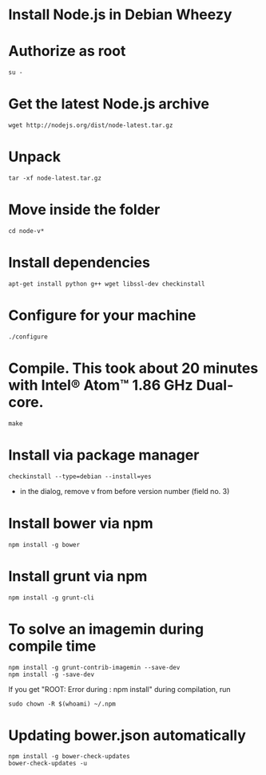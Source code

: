 # Install Node.js in Debian Wheezy

Authorize as root
====
	su -


Get the latest Node.js archive
====
	wget http://nodejs.org/dist/node-latest.tar.gz


Unpack
====
	tar -xf node-latest.tar.gz


Move inside the folder
====
	cd node-v*



Install dependencies
====
	apt-get install python g++ wget libssl-dev checkinstall


Configure for your machine
====
	./configure


Compile. This took about 20 minutes with Intel® Atom™ 1.86 GHz Dual-core.
====
	make


Install via package manager
====
	checkinstall --type=debian --install=yes

- in the dialog, remove v from before version number (field no. 3)

Install bower via npm
====
	npm install -g bower


Install grunt via npm
====
	npm install -g grunt-cli
	

To solve an imagemin during compile time
====
    npm install -g grunt-contrib-imagemin --save-dev
    npm install -g -save-dev
    

If you get "ROOT: Error during : npm install" during compilation, run

    sudo chown -R $(whoami) ~/.npm

    

# Updating bower.json automatically

    npm install -g bower-check-updates
    bower-check-updates -u
